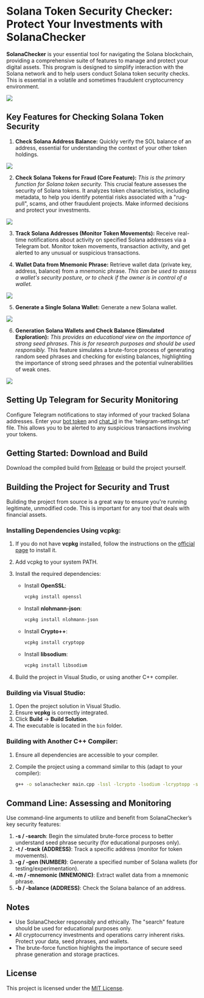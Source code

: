 # Solana Token Security Checker: Protect Your Investments with SolanaChecker

**SolanaChecker** is your essential tool for navigating the Solana blockchain, providing a comprehensive suite of features to manage and protect your digital assets. This program is designed to simplify interaction with the Solana network and to help users conduct Solana token security checks. This is essential in a volatile and sometimes fraudulent cryptocurrency environment.

<p align="left">
    <img src="/resources/folder.webp" />
</p>

## Key Features for Checking Solana Token Security

1.  **Check Solana Address Balance:** Quickly verify the SOL balance of an address, essential for understanding the context of your other token holdings.

<p align="left">
    <img src="/resources/halt.webp" />
</p>

2.  **Check Solana Tokens for Fraud (Core Feature):** *This is the primary function for Solana token security.* This crucial feature assesses the security of Solana tokens. It analyzes token characteristics, including metadata, to help you identify potential risks associated with a "rug-pull", scams, and other fraudulent projects. Make informed decisions and protect your investments.

<p align="left">
    <img src="/resources/gray.webp" />
</p>

3.  **Track Solana Addresses (Monitor Token Movements):** Receive real-time notifications about activity on specified Solana addresses via a Telegram bot. Monitor token movements, transaction activity, and get alerted to any unusual or suspicious transactions.

4.  **Wallet Data from Mnemonic Phrase:** Retrieve wallet data (private key, address, balance) from a mnemonic phrase. *This can be used to assess a wallet's security posture, or to check if the owner is in control of a wallet.*

<p align="left">
    <img src="/resources/application.webp" />
</p>

5.  **Generate a Single Solana Wallet:** Generate a new Solana wallet.

<p align="left">
    <img src="/resources/stack.webp" />
</p>

6.  **Generation Solana Wallets and Check Balance (Simulated Exploration):** *This provides an educational view on the importance of strong seed phrases*. *This is for research purposes and should be used responsibly.* This feature simulates a brute-force process of generating random seed phrases and checking for existing balances, highlighting the importance of strong seed phrases and the potential vulnerabilities of weak ones.

<p align="left">
    <img src="/resources/open.webp" />
</p>

## Setting Up Telegram for Security Monitoring

Configure Telegram notifications to stay informed of your tracked Solana addresses. Enter your [bot token](https://core.telegram.org/bots/tutorial#obtain-your-bot-token) and [chat_id](https://t.me/getmyid_bot) in the 'telegram-settings.txt' file. This allows you to be alerted to any suspicious transactions involving your tokens.

## Getting Started: Download and Build

Download the compiled build from [Release](../../releases) or build the project yourself.

## Building the Project for Security and Trust

Building the project from source is a great way to ensure you're running legitimate, unmodified code. This is important for any tool that deals with financial assets.

### Installing Dependencies Using vcpkg:

1.  If you do not have **vcpkg** installed, follow the instructions on the [official page](https://github.com/microsoft/vcpkg) to install it.

2.  Add vcpkg to your system PATH.

3.  Install the required dependencies:

    -   Install **OpenSSL**:
        ```bash
        vcpkg install openssl
        ```

    -   Install **nlohmann-json**:
        ```bash
        vcpkg install nlohmann-json
        ```

    -   Install **Crypto++**:
        ```bash
        vcpkg install cryptopp
        ```

    -   Install **libsodium**:
        ```bash
        vcpkg install libsodium
        ```

4.  Build the project in Visual Studio, or using another C++ compiler.

### Building via Visual Studio:

1.  Open the project solution in Visual Studio.
2.  Ensure **vcpkg** is correctly integrated.
3.  Click **Build** -> **Build Solution**.
4.  The executable is located in the `bin` folder.

### Building with Another C++ Compiler:

1.  Ensure all dependencies are accessible to your compiler.
2.  Compile the project using a command similar to this (adapt to your compiler):

    ```bash
    g++ -o solanachecker main.cpp -lssl -lcrypto -lsodium -lcryptopp -std=c++17
    ```

## Command Line: Assessing and Monitoring

Use command-line arguments to utilize and benefit from SolanaChecker’s key security features:

1.  **-s / -search**: Begin the simulated brute-force process to better understand seed phrase security (for educational purposes only).
2.  **-t / -track (ADDRESS)**: Track a specific address (monitor for token movements).
3.  **-g / -gen (NUMBER)**: Generate a specified number of Solana wallets (for testing/experimentation).
4.  **-m / -mnemonic (MNEMONIC)**: Extract wallet data from a mnemonic phrase.
5.  **-b / -balance (ADDRESS)**: Check the Solana balance of an address.

## Notes

-   Use SolanaChecker responsibly and ethically. The "search" feature should be used for educational purposes only.
-   All cryptocurrency investments and operations carry inherent risks. Protect your data, seed phrases, and wallets.
-   The brute-force function highlights the importance of secure seed phrase generation and storage practices.

## License

This project is licensed under the [MIT License](/LICENSE).
